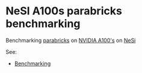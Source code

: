 # NeSI A100s parabricks benchmarking

Benchmarking [parabricks](https://developer.nvidia.com/clara-parabricks) on [NVIDIA A100's](https://www.nvidia.com/en-us/data-center/a100/) on [NeSi](https://www.nesi.org.nz/)

See:

- [Benchmarking](A100s_parabricks_benchmarking.md)
